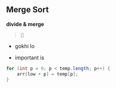 ## Merge Sort

**divide & merge**

> **`🧠`**

- gokhi lo

- important is

```java
for (int p = 0; p < temp.length; p++) {
    arr[low + p] = temp[p];
}
```
